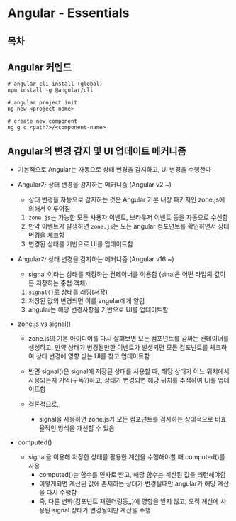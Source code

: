 # Angular - Essentials

## 목차

## Angular 커멘드

```shell
# angular cli install (global)
npm install -g @angular/cli

# angular project init
ng new <project-name>

# create new component
ng g c <path?>/<component-name>
```

## Angular의 변경 감지 및 UI 업데이트 메커니즘

- 기본적으로 Angular는 자동으로 상태 변경을 감지하고, UI 변경을 수행한다

- Angular가 상태 변경을 감지하는 메커니즘 (Angular v2 ~)

  - 상태 변경을 자동으로 감지하는 것은 Angular 기본 내장 패키지인 zone.js에 의해서 이루어짐

  1. `zone.js`는 가능한 모든 사용자 이벤트, 브라우저 이벤트 등을 자동으로 수신함
  2. 만약 이벤트가 발생하면 `zone.js`는 모든 angular 컴포넌트를 확인하면서 상태 변경을 체크함
  3. 변경된 상태를 기반으로 UI를 업데이트함

- Angular가 상태 변경을 감지하는 메커니즘 (Angular v16 ~)

  - signal 이라는 상태를 저장하는 컨테이너를 이용함 (sinal은 어떤 타입의 값이든 저장하는 중첩 객체)

  1. `signal()`로 상태를 래핑(저장)
  2. 저장된 값의 변경되면 이를 angular에게 알림
  3. angular는 해당 변경사항을 기반으로 UI를 업데이트함

- zone.js vs signal()

  - zone.js의 기본 아이디어를 다시 살펴보면 모든 컴포넌트를 감싸는 컨테이너를 생성하고, 만약 상태가 변경될만한 이벤트가 발생되면 모든 컴포넌트를 체크하여 상태 변경에 영향 받는 UI를 찾고 업데이트함
  - 반면 signal()은 signal에 저장된 상태를 사용할 때, 해당 상태가 어느 위치에서 사용되는지 기억(구독?)하고, 상태가 변경되면 해당 위치를 추적하여 UI를 업데이트함

  - 결론적으로,,
    - signal을 사용하면 zone.js가 모든 컴포넌트를 검사하는 상대적으로 비효율적인 방식을 개선할 수 있음

- computed()
  - signal을 이용해 저장한 상태를 활용한 계산을 수행해야할 때 computed()를 사용
    - computed()는 함수를 인자로 받고, 해당 함수는 계산된 값을 리턴해야함
    - 이렇게되면 계산된 값에 존재하는 상태가 변경될때만 angular가 해당 계산을 다시 수행함
    - 즉, 다른 변화(컴포넌트 재렌더링등,,)에 영향을 받지 않고, 오직 계산에 사용된 signal 상태가 변경될때만 계산을 수행
